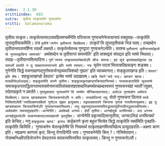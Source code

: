```yaml
---
index:  2.1.30
vrittiindex:  683
sutra:  तृतीया तत्कृतार्थेन गुणवचनेन
vritti:  balamanorama 
---
```


तृतीया तत्कृत। तत्कृतेत्यस्याऽव्यवहितमप्यर्थेनेति परित्यज्य गुणवचनेनेत्यत्रान्वयं वक्तुमाह--तत्कृतेति लुप्ततृतीयाकमिति। तत्र `तृतीये'त्यनेन तृतीयान्तं विवक्षितम्। `तत्कृते'ति लुप्ततृतीयाकं भिन्नं पदम्। तच्छब्देन तृतीयान्तपरामर्शिना तदर्थो लक्ष्यते। तत्कृतेत्येतच्च गुणद्वारा गुणवचनेऽन्वेति। ततश्च `तृतीयान्तं तृतीयान्तार्थकृतो यो गुणस्तद्वाचिना समस्यते' `अर्थशब्देन च तृतीयान्तं समस्येति' इति वाक्यद्वयं संपद्यत इति भाष्ये स्थितत्। तदाह--तृतीयान्तमित्यादिना। `गुणे'त्यस्य तत्कृतत्वसापेक्षत्वेऽपि सौत्रः समासः। इदं सूत्रं कृतशब्दार्थद्वारक एव सामर्थ्ये प्रवर्तते न तु साक्षात्परस्परान्वये इति भाष्ये स्पष्टम्। नच `घृतेन पाटव'मित्यत्रातिप्रसङ्गः शङ्क्यः। गुणेनेति सिद्धे वचनग्रहणाद्गुणोपसर्जनद्रव्यवाचिशब्दो गृह्यत' इति व्याख्यानात्। शङ्कुलाखण्ड इति। `देवदत्त' इति शेषः। `शह्कुलाखण्डो देवदत्तः' इत्येव भाष्ये उदाह्मतम्। `खडि भेदने'भावे घञ्। खण्डनं खण्डः। मत्वर्थीयोऽर्वाअद्यच्। शङ्कुलयेति करणे तृतीया। शङ्कुलाकृतखण्डनक्रियावानित्यर्थः। यत्त्वाकडारादिति सूत्रभाष्ये `समासकृदन्ततद्धितान्ताव्ययसर्वनामजातिसंख्यासंज्ञाशब्दभिन्नमर्थवच्छब्दस्वरूपं गुणवचनसंज्ञं भवती'त्युक्त, तदेतत्प्रकृते न प्रवर्तते। `गुणमुक्तवता गुणवचनेने'ति भाष्येण यौगिकत्वावगमात्। अतोऽत्र गुणशब्देन धर्ममात्रं विवक्षितम्। एवञ्च खण्डशब्दस्य क्रियावचनत्वेऽपि न क्षतिः। तत्त्वबोधिन्यां तदु `वोतो गुणवचना'दित्यत्र `सत्त्वे निविशतेऽपैती'त्यादिलक्षणलक्षितो गुणोऽत्र गृह्यत इत्युक्तम्। तद्व्याख्यावसरे क्रियाया गुणत्वं नास्तीत्यप्युक्तम्। इह तु खण्डशब्दस्य क्रियावाचिनोऽपि गुणवचनत्वमास्थितम्। तत्तु प्रकृतसूत्रस्थभाष्यविरुद्धत्वात्पूर्वोत्तरविरुद्धत्वाच्चोपेक्ष्यम्। अर्थशब्देन समासमुदाहरति--धान्येनेति। अर्थशब्दो धनपरः। हेतौ तृतीया। धान्यहेतुकं धनमित्यर्थः। अत्र धनस्य धान्यहेतुकत्वेऽपि तत्करणकत्वाऽभावदप्राप्तौ पृथगुक्तिः। `धान्येनेति प्रकृत्यादित्वात्तृतीया, धान्याऽभिन्नं धनमित्यर्थ' इति केचित्। ननु `शङ्कुलया खण्ड' इत्यत्र `कर्तृकरणे कृता बहुल'मित्येव सिद्धे तत्कृतेति व्यर्थमिति पृच्छति-तत्कृतेति किमिति। `गुणवचनेन चेत्तत्कृतेनैवे'ति नियमार्थं तत्कृतग्रहणमित्यभिप्रेत्य प्रत्युदाहरति--अक्ष्णा काण इति। नह्यक्ष्णा काणत्वं कृतं, किन्तु रोगादिनेति भावः। गुणवचनेनेति किम् ?। गोभिर्वपावान्। गोसम्बन्धिक्षीरादिभोजनेन देवदत्तस्य वपावत्त्वमित्यस्ति तत्कृतत्वम्। किन्तु न गुणवचनोऽसौ।

